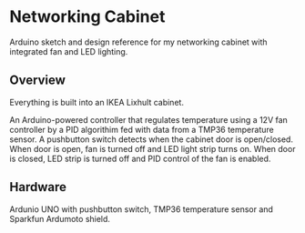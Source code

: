 # Networking Cabinet

Arduino sketch and design reference for my networking cabinet with integrated fan and LED lighting.

## Overview

Everything is built into an IKEA Lixhult cabinet.

An Arduino-powered controller that regulates temperature using a 12V fan controller by a PID algorithim fed with data from a TMP36 temperature sensor.
A pushbutton switch detects when the cabinet door is open/closed. When door is open, fan is turned off and LED light strip turns on. When door is closed, LED strip is turned off and PID control of the fan is enabled.

## Hardware

Ardunio UNO with pushbutton switch, TMP36 temperature sensor and Sparkfun Ardumoto shield.


